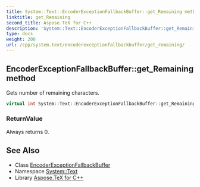 ```yaml
---
title: System::Text::EncoderExceptionFallbackBuffer::get_Remaining method
linktitle: get_Remaining
second_title: Aspose.TeX for C++
description: 'System::Text::EncoderExceptionFallbackBuffer::get_Remaining method. Gets number of remaining characters in C++.'
type: docs
weight: 200
url: /cpp/system.text/encoderexceptionfallbackbuffer/get_remaining/
---
```

## EncoderExceptionFallbackBuffer::get_Remaining method


Gets number of remaining characters.

```cpp
virtual int System::Text::EncoderExceptionFallbackBuffer::get_Remaining() const override
```


### ReturnValue

Always returns 0.

## See Also

* Class [EncoderExceptionFallbackBuffer](../)
* Namespace [System::Text](../../)
* Library [Aspose.TeX for C++](../../../)

